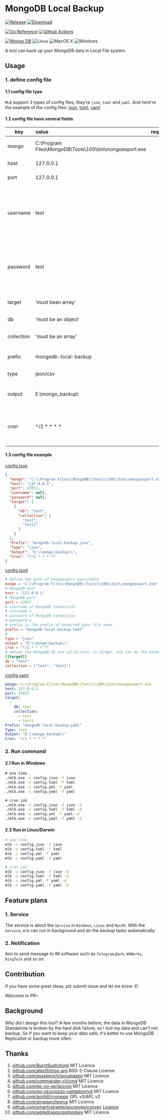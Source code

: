 # MongoDB Local Backup


[![Release](https://img.shields.io/github/v/release/catfishlty/mongodb-local-backup)](https://github.com/catfishlty/mongodb-local-backup/releases/latest)
[![Download](https://img.shields.io/github/downloads/catfishlty/mongodb-local-backup/latest/total)](https://github.com/catfishlty/mongodb-local-backup/releases/latest)

[![Go Reference](https://pkg.go.dev/badge/github.com/catfishlty/mongodb-local-backup.svg)](https://pkg.go.dev/github.com/catfishlty/mongodb-local-backup)
[![Github Actions](https://github.com/catfishlty/mongodb-local-backup/actions/workflows/master.yml/badge.svg?branch=develop)](https://github.com/catfishlty/mongodb-local-backup/actions/workflows/master.yml)

[![Mongo DB](https://img.shields.io/badge/MongoDB-4EA94B?style=for-the-badge&logo=mongodb&logoColor=white&text=MongoDB)](https://docs.mongodb.com/database-tools/mongoexport/)
![Linux](https://img.shields.io/badge/Linux-FCC624?style=for-the-badge&logo=linux&logoColor=black)
![MacOS X](https://img.shields.io/badge/mac%20os-000000?style=for-the-badge&logo=apple&logoColor=white)
![Windows](https://img.shields.io/badge/Windows-0078D6?style=for-the-badge&logo=windows&logoColor=white)

A tool can back up your MongoDB data in Local File system.

## Usage

### 1. define config file

#### 1.1 config file type

`MLB` support 3 types of config files, they're `json`, `toml` and `yaml`. And here're the example of the config
files: [json](), [toml](), [yaml]()

#### 1.2 config file have several fields

| key | value | required | description |
| --- | :-- | :--: | :-- |
| mongo | C:\Program Files\MongoDB\Tools\100\bin\mongoexport.exe | Y | specific 'mongoexport' path |
| host | 127.0.0.1 | Y | MongoDB service host |
| port | 127.0.0.1 | Y | MongoDB service port |
| username | test | N | MongoDB service username for authentication, use with password, unset or set to null means no authentication |
| password | test | N | MongoDBservice password for authentication, use with username, unset or set to null means no authentication |
| target | 'must bean array' | Y | define which db and collection to export |
| db | 'must be an object' | Y | define which db to export |
| collection | 'must be an array' | Y | define which collections in this db to export |
| prefix | mongodb-local-backup | N | define the prefix of the exported data file names |
| type | json/csv | Y | define the export data file format |
| output | E:\mongo_backup\ | Y | define the directory where store the export data files. |
| cron | */1 * * * * | N | define when run the export task, it will work only with command include '-d' option.|

#### 1.3 config file example

[config.json]()

```json
{
  "mongo": "C:\\Program Files\\MongoDB\\Tools\\100\\bin\\mongoexport.exe",
  "host": "127.0.0.1",
  "port": 27017,
  "username": null,
  "password": null,
  "target": [
    {
      "db": "test",
      "collection": [
        "test",
        "test1"
      ]
    }
  ],
  "Prefix": "mongodb-local-backup-json",
  "Type": "json",
  "Output": "E:\\mongo_backup\\",
  "Cron": "*/1 * * * *"
}
```

[config.toml]()

```toml
# Define the path of mongoexport executable
mongo = "C:\\Program Files\\MongoDB\\Tools\\100\\bin\\mongoexport.exe"
# MongoDB host
host = "127.0.0.1"
# MongoDB port
port = 27017
# username of MongoDB connection
# username =
# password of MongoDB connection
# password =
# prefix is the prefix of exported data file name.
prefix = "mongodb-local-backup-toml"
#
type = "json"
output = "E:\\mongo_backup\\"
cron = "*/1 * * * *"
# define the MongoDB db and collections in target, mlb can do the backup for multiple dbs and collections.
[[target]]
db = "test"
collection = ["test", "test1"]
```

[config.yaml]()

```yaml
mongo: C:\\Program Files\\MongoDB\\Tools\\100\\bin\\mongoexport.exe
host: 127.0.0.1
port: 27017
target:
  -
    db: test
    collection:
      - test
      - test1
Prefix: "mongodb-local-backup-yaml"
Type: json
Output: "E:\\mongo_backup\\"
Cron: '*/1 * * * *'
```

### 2. Run command

#### 2.1 Run in Windows

```cmd
# one time
./mlb.exe -c config.json -f json
./mlb.exe -c config.toml -f toml
./mlb.exe -c config.yml -f yaml
./mlb.exe -c config.yaml -f yaml

# cron job
./mlb.exe -c config.json -f json -d
./mlb.exe -c config.toml -f toml -d
./mlb.exe -c config.yml -f yaml -d
./mlb.exe -c config.yaml -f yaml -d
```

#### 2.2 Run in Linux/Darwin

```bash
# one time
mlb -c config.json -f json
mlb -c config.toml -f toml
mlb -c config.yml -f yaml
mlb -c config.yaml -f yaml

# cron job
mlb -c config.json -f json -d
mlb -c config.toml -f toml -d
mlb -c config.yml -f yaml -d
mlb -c config.yaml -f yaml -d
```

## Feature plans

### 1. Service

The service is about the `Service` in `Windows`, `Linux` and `MacOS`. With the `Service`, `mlb` can run in background
and do the backup tasks automatically.

### 2. Notification

Aim to send message to IM software such as `Telegram`,`Bark`, `WXWorks`, `DingTalk` and so on.

## Contribution

If you have some great ideas, plz submit issue and let me know :D

Welcome to PR~

## Background

Why did I design this tool? A few months before, the data in MongoDB Standalone is broken by the hard disk failure, so I
lost my data and can't not backup. So if you want to keep your data safe, it's better to use MongoDB ReplicaSet or
backup more often.

## Thanks

1. [github.com/BurntSushi/toml](https://github.com/BurntSushi/toml) MIT Licence
2. [github.com/alexflint/go-arg](https://github.com/alexflint/go-arg) BSD-2-Clause License
3. [github.com/asaskevich/govalidator](https://github.com/asaskevich/govalidator) MIT Licence
4. [github.com/commander-cli/cmd](https://github.com/commander-cli/cmd) MIT Licence
5. [github.com/go-co-op/gocron](https://github.com/go-co-op/gocron) MIT Licence
6. [github.com/go-ozzo/ozzo-validation/v4](https://github.com/go-ozzo/ozzo-validation) MIT Licence
7. [github.com/gorhill/cronexpr](https://github.com/gorhill/cronexpr) GPL v3/APL v2
8. [github.com/sirupsen/logrus](https://github.com/sirupsen/logrus) MIT Licence
9. [github.com/smartystreets/goconvey/convey](https://github.com/smartystreets/goconvey) [Licence](https://github.com/smartystreets/goconvey/blob/master/LICENSE.md)
10. [github.com/agiledragon/gomonkey](https://github.com/agiledragon/gomonkey) MIT Licence
